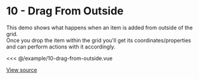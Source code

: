 <script setup>
import Example10DragFromOutside from '@/example/10-drag-from-outside.vue'
</script>

# 10 - Drag From Outside

This demo shows what happens when an item is added from outside of the grid.
<br/>
Once you drop the item within the grid you'll get its coordinates/properties and can perform actions with it accordingly.

<Example10DragFromOutside />

<<< @/example/10-drag-from-outside.vue

[View source](https://github.com/merfais/vue-grid-layout-v3/blob/master/website/src/example/10-drag-from-outside.vue)

